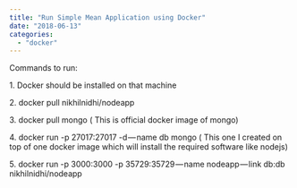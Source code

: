 ```yaml
---
title: "Run Simple Mean Application using Docker"
date: "2018-06-13"
categories: 
  - "docker"
---
```


Commands to run:

1\. Docker should be installed on that machine

2\. docker pull nikhilnidhi/nodeapp

3\. docker pull mongo ( This is official docker image of mongo)

4\. docker run -p 27017:27017 -d — name db mongo ( This one I created on top of one docker image which will install the required software like nodejs)

5\. docker run -p 3000:3000 -p 35729:35729 — name nodeapp — link db:db nikhilnidhi/nodeapp
